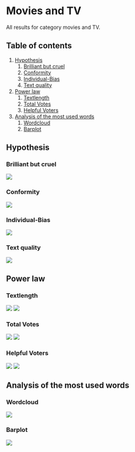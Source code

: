 # Movies and TV
All results for category movies and TV.

##  Table of contents

1. [Hypothesis](#hypothesis)
    1. [Brilliant but cruel](#brilliant-but-cruel)
    2. [Conformity](#conformity)
    3. [Individual-Bias](#individual-bias)
    4. [Text quality](#text-quality)
2. [Power law](#power-law)
    1. [Textlength](#textlength)
    2. [Total Votes](#total-votes)
    3. [Helpful Voters](#helpful-voters)
3. [Analysis of the most used words](#analysis-of-the-most-used-words)
    1. [Wordcloud](#wordcloud)    
    2. [Barplot](#barplot)

## Hypothesis

### Brilliant but cruel
![](./brilliantButCruelMoviesTV.jpeg)

### Conformity
![](./conformityMoviesTV.jpeg)

### Individual-Bias
![](./individualBiasMoviesTV.jpeg)

### Text quality
![](./scatterPlotWordCountMoviesTV.jpeg)

## Power law

### Textlength

![](./c_compareWordcountToOccurenceMovies_TV.gif)
![](./c_powerlawWordcountMovies_TV.gif)

### Total Votes
![](./b_compareVotersToOccurenceMovies_TV.gif)
![](./b_powerlawVotersMovies_TV.gif)

### Helpful Voters
![](./a_comparehelpfulVotersToOccurenceMovies_TV.gif)
![](./a_powerlawHelpfulVotersMovies_TV.gif)

## Analysis of the most used words

### Wordcloud
![](./)

### Barplot
![](./)


